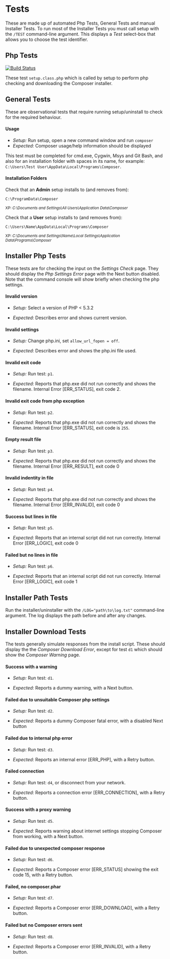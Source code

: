 # Tests

These are made up of automated Php Tests, General Tests and manual Installer Tests. To run most of the Installer Tests you must call setup with the `/TEST` command-line argument. This displays a *Test* select-box that allows you to choose the test identifier.

## Php Tests

[![Build Status](https://secure.travis-ci.org/johnstevenson/composer-setup.png)](https://travis-ci.org/johnstevenson/composer-setup)

These test `setup.class.php` which is called by setup to perform php checking and downloading the Composer installer.

## General Tests

These are observational tests that require running setup/uninstall to check for the required behaviour.

#### Usage
* *Setup:* Run setup, open a new command window and run ```composer```
* *Expected:* Composer usage/help information should be displayed

This test must be completed for cmd.exe, Cygwin, Msys and Git Bash, and also for an installation folder with spaces in its name, for example: ```C:\Users\Test User\AppData\Local\Programs\Composer```.

#### Installation Folders
Check that an **Admin** setup installs to (and removes from):

```
C:\ProgramData\Composer
```

<sub>XP: *C:\Documents and Settings\All Users\Application Data\Composer*</sub>

Check that a **User** setup installs to (and removes from):

```
C:\Users\Name\AppData\Local\Programs\Composer
```

<sub>XP: *C:\Documents and Settings\Name\Local Settings\Application Data\Programs\Composer*</sub>


## Installer Php Tests

These tests are for checking the input on the *Settings Check* page. They should display the *Php Settings Error* page with the Next button disabled. Note that the command console will show briefly when checking the php settings.

#### Invalid version
* *Setup:* Select a version of PHP < 5.3.2

* *Expected:* Describes error and shows current version.


#### Invalid settings
* *Setup:* Change php.ini, set `allow_url_fopen = off`.

* *Expected:* Describes error and shows the php.ini file used.


#### Invalid exit code
* *Setup:* Run test: `p1`.

* *Expected:* Reports that php.exe did not run correctly and shows the filename. Internal Error [ERR_STATUS], exit code 2.


#### Invalid exit code from php exception
* *Setup:* Run test: `p2`.

* *Expected:* Reports that php.exe did not run correctly and shows the filename. Internal Error [ERR_STATUS], exit code is `255`.


#### Empty result file
* *Setup:* Run test: `p3`.

* *Expected:* Reports that php.exe did not run correctly and shows the filename. Internal Error [ERR_RESULT], exit code 0


#### Invalid indentity in file
* *Setup:* Run test: `p4`.

* *Expected:* Reports that php.exe did not run correctly and shows the filename. Internal Error [ERR_INVALID], exit code 0


#### Success but lines in file
* *Setup:* Run test: `p5`.

* *Expected:* Reports that an internal script did not run correctly. Internal Error [ERR_LOGIC], exit code 0


#### Failed but no lines in file
* *Setup:* Run test: `p6`.

* *Expected:* Reports that an internal script did not run correctly. Internal Error [ERR_LOGIC], exit code 1


## Installer Path Tests

Run the installer/uninstaller with the `/LOG="path\to\log.txt"` command-line argument. The log displays the path before and after any changes.


## Installer Download Tests
The tests generally simulate responses from the install script. These should display the the *Composer Download Error*, except for test `d1` which should show the *Composer Warning* page.


#### Success with a warning
* *Setup:* Run test: `d1`.

* *Expected:* Reports a dummy warning, with a Next button.


#### Failed due to unsuitable Composer php settings
* *Setup:* Run test: `d2`.

* *Expected:* Reports a dummy Composer fatal error, with a disabled Next button


#### Failed due to internal php error
* *Setup:* Run test: `d3`.

* *Expected:* Reports an internal error [ERR_PHP], with a Retry button.


#### Failed connection
* *Setup:* Run test: `d4`, or disconnect from your network.

* *Expected:* Reports a connection error [ERR_CONNECTION], with a Retry button.


#### Success with a proxy warning
* *Setup:* Run test: `d5`.

* *Expected:* Reports warning about internet settings stopping Composer from working, with a Next button.


#### Failed due to unexpected composer response
* *Setup:* Run test: `d6`.

* *Expected:* Reports a Composer error [ERR_STATUS] showing the exit code 15, with a Retry button.


#### Failed, no composer.phar
* *Setup:* Run test: `d7`.

* *Expected:* Reports a Composer error [ERR_DOWNLOAD], with a Retry button.


#### Failed but no Composer errors sent
* *Setup:* Run test: `d8`.

* *Expected:* Reports a Composer error [ERR_INVALID], with a Retry button.
